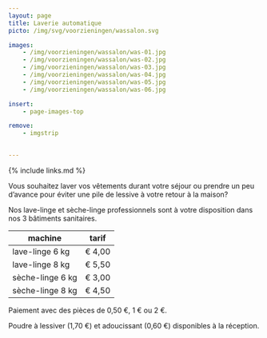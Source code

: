 ```yaml
---
layout: page
title: Laverie automatique
picto: /img/svg/voorzieningen/wassalon.svg

images:
    - /img/voorzieningen/wassalon/was-01.jpg
    - /img/voorzieningen/wassalon/was-02.jpg
    - /img/voorzieningen/wassalon/was-03.jpg
    - /img/voorzieningen/wassalon/was-04.jpg
    - /img/voorzieningen/wassalon/was-05.jpg
    - /img/voorzieningen/wassalon/was-06.jpg

insert:
    - page-images-top

remove:
    - imgstrip
    

---
```

{% include links.md %}

Vous souhaitez laver vos vêtements durant votre séjour ou prendre un peu d’avance pour éviter une pile de lessive à votre retour à la maison?

Nos lave-linge et sèche-linge professionnels sont à votre disposition dans nos 3 bâtiments sanitaires.


| machine                  | tarif  |
|--------------------------|:------:|
| lave-linge 6 kg          | € 4,00 |
| lave-linge 8 kg          | € 5,50 |
| sèche-linge 6 kg         | € 3,00 |
| sèche-linge 8 kg         | € 4,50 |


Paiement avec des pièces de 0,50 €, 1 € ou 2 €.

Poudre à lessiver (1,70 €) et adoucissant (0,60 €) disponibles à la réception.
